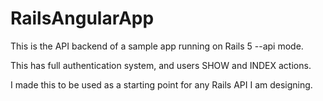 # RailsAngularApp

This is the API backend of a sample app running on Rails 5 --api mode.

This has full authentication system, and users SHOW and INDEX actions.

I made this to be used as a starting point for any Rails API I am designing.
